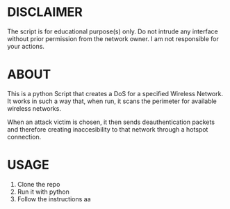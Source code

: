# DISCLAIMER
The script is for educational purpose(s) only. Do not intrude any interface without prior permission from the network owner. I am not responsible for your actions.

# ABOUT
This is a python Script that creates a DoS for a specified Wireless Network. It works in such a way that, when run, it scans the perimeter for available wireless networks. 

When an attack victim is chosen, it then sends deauthentication packets and therefore creating inaccesibility to that network through a hotspot connection.

# USAGE
1. Clone the repo 
2. Run it with python
3. Follow the instructions
aa
